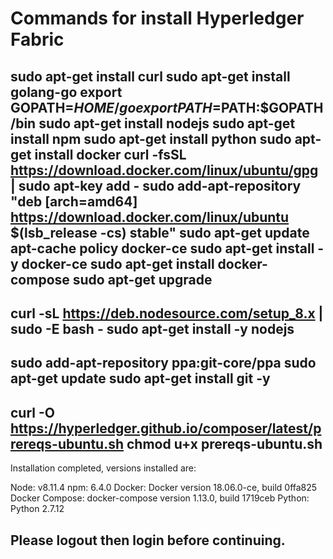 # Commands for install Hyperledger Fabric

sudo apt-get install curl
sudo apt-get install golang-go
export GOPATH=$HOME/go
export PATH=$PATH:$GOPATH/bin
sudo apt-get install nodejs
sudo apt-get install npm
sudo apt-get install python
sudo apt-get install docker
curl -fsSL https://download.docker.com/linux/ubuntu/gpg | sudo apt-key add -
sudo add-apt-repository "deb [arch=amd64] https://download.docker.com/linux/ubuntu $(lsb_release -cs) stable"
sudo apt-get update
apt-cache policy docker-ce
sudo apt-get install -y docker-ce
sudo apt-get install docker-compose
sudo apt-get upgrade
--------------------

curl -sL https://deb.nodesource.com/setup_8.x | sudo -E bash -
sudo apt-get install -y nodejs
--------------------

sudo add-apt-repository ppa:git-core/ppa
sudo apt-get update
sudo apt-get install git -y
--------------------

curl -O https://hyperledger.github.io/composer/latest/prereqs-ubuntu.sh
chmod u+x prereqs-ubuntu.sh
--------------------

Installation completed, versions installed are:

Node:           v8.11.4
npm:            6.4.0
Docker:         Docker version 18.06.0-ce, build 0ffa825
Docker Compose: docker-compose version 1.13.0, build 1719ceb
Python:         Python 2.7.12

Please logout then login before continuing.
---------------------

